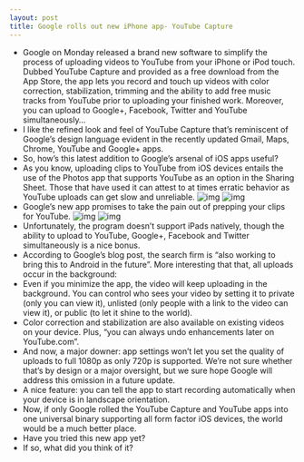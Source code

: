 ```yaml
---
layout: post
title: Google rolls out new iPhone app- YouTube Capture
---
```

* Google on Monday released a brand new software to simplify the process of uploading videos to YouTube from your iPhone or iPod touch. Dubbed YouTube Capture and provided as a free download from the App Store, the app lets you record and touch up videos with color correction, stabilization, trimming and the ability to add free music tracks from YouTube prior to uploading your finished work. Moreover, you can upload to Google+, Facebook, Twitter and YouTube simultaneously…
* I like the refined look and feel of YouTube Capture that’s reminiscent of Google’s design language evident in the recently updated Gmail, Maps, Chrome, YouTube and Google+ apps.
* So, how’s this latest addition to Google’s arsenal of iOS apps useful?
* As you know, uploading clips to YouTube from iOS devices entails the use of the Photos app that supports YouTube as an option in the Sharing Sheet. Those that have used it can attest to at times erratic behavior as YouTube uploads can get slow and unreliable.
![img](http://media.idownloadblog.com/wp-content/uploads/2012/12/YouTube-Capture-1.0-for-iOS-iPhone-screenshot-001.jpg)
![img](http://media.idownloadblog.com/wp-content/uploads/2012/12/YouTube-Capture-1.0-for-iOS-iPhone-screenshot-002.jpg)
* Google’s new app promises to take the pain out of prepping your clips for YouTube.
![img](http://media.idownloadblog.com/wp-content/uploads/2012/12/YouTube-Capture-1.0-for-iOS-iPhone-screenshot-003.jpg)
![img](http://media.idownloadblog.com/wp-content/uploads/2012/12/YouTube-Capture-1.0-for-iOS-iPhone-screenshot-004.jpg)
* Unfortunately, the program doesn’t support iPads natively, though the ability to upload to YouTube, Google+, Facebook and Twitter simultaneously is a nice bonus.
* According to Google’s blog post, the search firm is “also working to bring this to Android in the future”. More interesting that that, all uploads occur in the background:
* Even if you minimize the app, the video will keep uploading in the background. You can control who sees your video by setting it to private (only you can view it), unlisted (only people with a link to the video can view it), or public (to let it shine to the world).
* Color correction and stabilization are also available on existing videos on your device. Plus, “you can always undo enhancements later on YouTube.com”.
* And now, a major downer: app settings won’t let you set the quality of uploads to full 1080p as only 720p is supported. We’re not sure whether that’s by design or a major oversight, but we sure hope Google will address this omission in a future update.
* A nice feature: you can tell the app to start recording automatically when your device is in landscape orientation.
* Now, if only Google rolled the YouTube Capture and YouTube apps into one universal binary supporting all form factor iOS devices, the world would be a much better place.
* Have you tried this new app yet?
* If so, what did you think of it?

